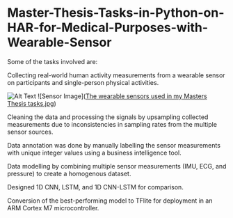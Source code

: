 # Master-Thesis-Tasks-in-Python-on-HAR-for-Medical-Purposes-with-Wearable-Sensor
Some of the tasks involved are:

Collecting real-world human activity measurements from a wearable sensor on participants and single-person physical activities.

![Alt Text](image-url)
![Sensor Image]([The wearable sensors used in my Masters Thesis tasks.jpg](https://github.com/KASIEM02/Master-Thesis-Tasks-in-Python-on-HAR-for-Medical-Purposes-with-Wearable-Sensor/edit/main/README.md))



Cleaning the data and processing the signals by upsampling collected measurements due to inconsistencies in sampling rates from the multiple sensor sources.

Data annotation was done by manually labelling the sensor measurements with unique integer values using a business intelligence tool.

Data modelling by combining multiple sensor measurements (IMU, ECG, and pressure) to create a homogenous dataset.

Designed 1D CNN, LSTM, and 1D CNN-LSTM for comparison.

Conversion of the best-performing model to TFlite for deployment in an ARM Cortex M7 microcontroller.
